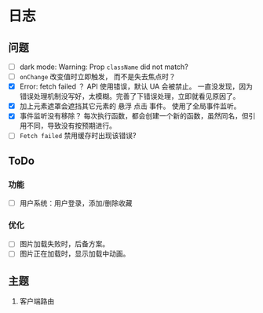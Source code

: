 # 日志

## 问题

- [ ] dark mode: Warning: Prop `className` did not match?
- [ ] `onChange` 改变值时立即触发， 而不是失去焦点时？
- [x] Error: fetch failed ？
      API 使用错误，默认 UA 会被禁止。
      一直没发现，因为错误处理机制没写好，太模糊。完善了下错误处理，立即就看见原因了。
- [x] 加上元素遮罩会遮挡其它元素的 悬浮 点击 事件。
      使用了全局事件监听。
- [x] 事件监听没有移除？
      每次执行函数，都会创建一个新的函数，虽然同名，但引用不同，导致没有按预期进行。
- [ ] `Fetch failed` 禁用缓存时出现该错误? 

## ToDo

### 功能

- [ ] 用户系统：用户登录，添加/删除收藏

### 优化

- [ ] 图片加载失败时，后备方案。
- [ ] 图片正在加载时，显示加载中动画。

## 主题

1. 客户端路由
